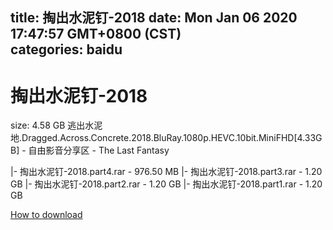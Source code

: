 
title: 掏出水泥钉-2018
date: Mon Jan 06 2020 17:47:57 GMT+0800 (CST)    
categories: baidu
---

# 掏出水泥钉-2018
size: 4.58 GB
 逃出水泥地.Dragged.Across.Concrete.2018.BluRay.1080p.HEVC.10bit.MiniFHD[4.33GB] - 自由影音分享区 - The Last Fantasy
 
|- 掏出水泥钉-2018.part4.rar - 976.50 MB
|- 掏出水泥钉-2018.part3.rar - 1.20 GB
|- 掏出水泥钉-2018.part2.rar - 1.20 GB
|- 掏出水泥钉-2018.part1.rar - 1.20 GB

[How to download](https://bpcam.bemobtrk.com/go/2ceec3aa-1ca2-46d6-b9ff-aaa5c184517c?jno=2460)
